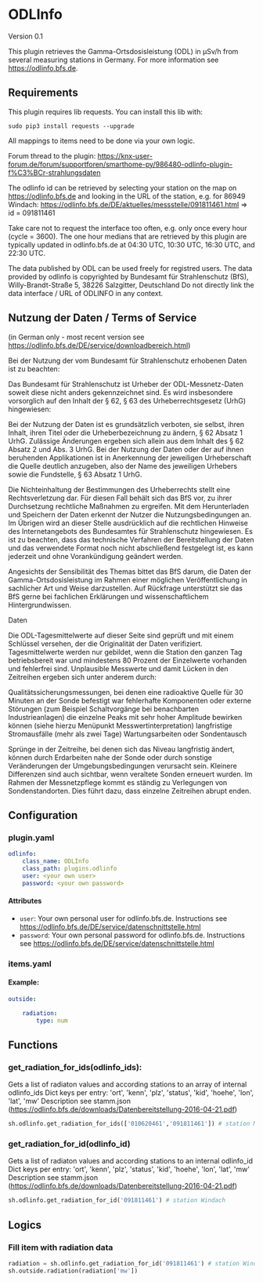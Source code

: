 # ODLInfo

Version 0.1

This plugin retrieves the Gamma-Ortsdosisleistung (ODL) in µSv/h from several measuring stations in Germany.
For more information see https://odlinfo.bfs.de.

## Requirements
This plugin requires lib requests. You can install this lib with:

```
sudo pip3 install requests --upgrade
```

All mappings to items need to be done via your own logic.

Forum thread to the plugin: https://knx-user-forum.de/forum/supportforen/smarthome-py/986480-odlinfo-plugin-f%C3%BCr-strahlungsdaten

The odlinfo id can be retrieved by selecting your station on the map on https://odlinfo.bfs.de and looking in the URL
of the station, e.g. for 86949 Windach: https://odlinfo.bfs.de/DE/aktuelles/messstelle/091811461.html => id = 091811461

Take care not to request the interface too often, e.g. only once every hour (cycle = 3600).
The one hour medians that are retrieved by this plugin are typically updated in odlinfo.bfs.de at 04:30 UTC, 10:30 UTC,
16:30 UTC, and 22:30 UTC.

The data published by ODL can be used freely for registred users. The data provided by odlinfo is
copyrighted by Bundesamt für Strahlenschutz (BfS), Willy-Brandt-Straße 5, 38226 Salzgitter, Deutschland
Do not directly link the data interface / URL of ODLINFO in any context.

## Nutzung der Daten / Terms of Service
(in German only - most recent version see https://odlinfo.bfs.de/DE/service/downloadbereich.html)

Bei der Nutzung der vom Bundesamt für Strahlenschutz erhobenen Daten ist zu beachten:

Das Bundesamt für Strahlenschutz ist Urheber der ODL-Messnetz-Daten soweit diese nicht anders gekennzeichnet sind.
Es wird insbesondere vorsorglich auf den Inhalt der § 62, § 63 des Urheberrechtsgesetz (UrhG) hingewiesen:

Bei der Nutzung der Daten ist es grundsätzlich verboten, sie selbst, ihren Inhalt, ihren Titel oder die
Urheberbezeichnung zu ändern, § 62 Absatz 1 UrhG. Zulässige Änderungen ergeben sich allein aus dem Inhalt des § 62
Absatz 2 und Abs. 3 UrhG.
Bei der Nutzung der Daten oder der auf ihnen beruhenden Applikationen ist in Anerkennung der jeweiligen Urheberschaft
die Quelle deutlich anzugeben, also der Name des jeweiligen Urhebers sowie die Fundstelle, § 63 Absatz 1 UrhG.

Die Nichteinhaltung der Bestimmungen des Urheberrechts stellt eine Rechtsverletzung dar. Für diesen Fall behält sich
das BfS vor, zu ihrer Durchsetzung rechtliche Maßnahmen zu ergreifen. Mit dem Herunterladen und Speichern der Daten
erkennt der Nutzer die Nutzungsbedingungen an.
Im Übrigen wird an dieser Stelle ausdrücklich auf die rechtlichen Hinweise des Internetangebots des Bundesamtes für
Strahlenschutz hingewiesen. Es ist zu beachten, dass das technische Verfahren der Bereitstellung der Daten und das
verwendete Format noch nicht abschließend festgelegt ist, es kann jederzeit und ohne Vorankündigung geändert werden.

Angesichts der Sensibilität des Themas bittet das BfS darum, die Daten der Gamma-Ortsdosisleistung im Rahmen einer
möglichen Veröffentlichung in sachlicher Art und Weise darzustellen. Auf Rückfrage unterstützt sie das BfS gerne bei
fachlichen Erklärungen und wissenschaftlichem Hintergrundwissen.

Daten

Die ODL-Tagesmittelwerte auf dieser Seite sind geprüft und mit einem Schlüssel versehen, der die Originalität der
Daten verifiziert. Tagesmittelwerte werden nur gebildet, wenn die Station den ganzen Tag betriebsbereit war und
mindestens 80 Prozent der Einzelwerte vorhanden und fehlerfrei sind. Unplausible Messwerte und damit Lücken in den
Zeitreihen ergeben sich unter anderem durch:

Qualitätssicherungsmessungen, bei denen eine radioaktive Quelle für 30 Minuten an der Sonde befestigt war
fehlerhafte Komponenten oder externe Störungen (zum Beispiel Schaltvorgänge bei benachbarten Industrieanlagen) die
einzelne Peaks mit sehr hoher Amplitude bewirken können (siehe hierzu Menüpunkt Messwertinterpretation)
langfristige Stromausfälle (mehr als zwei Tage)
Wartungsarbeiten oder Sondentausch

Sprünge in der Zeitreihe, bei denen sich das Niveau langfristig ändert, können durch Erdarbeiten nahe der Sonde oder
durch sonstige Veränderungen der Umgebungsbedingungen verursacht sein. Kleinere Differenzen sind auch sichtbar, wenn
veraltete Sonden erneuert wurden. Im Rahmen der Messnetzpflege kommt es ständig zu Verlegungen von Sondenstandorten.
Dies führt dazu, dass einzelne Zeitreihen abrupt enden.

## Configuration

### plugin.yaml

```yaml
odlinfo:
    class_name: ODLInfo
    class_path: plugins.odlinfo
    user: <your own user>
    password: <your own password>
```

#### Attributes
  * `user`: Your own personal user for odlinfo.bfs.de. Instructions see https://odlinfo.bfs.de/DE/service/datenschnittstelle.html
  * `password`: Your own personal password for odlinfo.bfs.de. Instructions see https://odlinfo.bfs.de/DE/service/datenschnittstelle.html

### items.yaml

#### Example:

```yaml
outside:

    radiation:
        type: num
```

## Functions

### get_radiation_for_ids(odlinfo_ids):
Gets a list of radiaton values and according stations to an array of internal odlinfo_ids
Dict keys per entry: 'ort', 'kenn', 'plz', 'status', 'kid', 'hoehe', 'lon', 'lat', 'mw'
Description see stamm.json (https://odlinfo.bfs.de/downloads/Datenbereitstellung-2016-04-21.pdf)

```python
sh.odlinfo.get_radiation_for_ids(['010620461','091811461']) # station Meddewade and Windach
```

### get_radiation_for_id(odlinfo_id)
Gets a list of radiaton values and according stations to an internal odlinfo_id
Dict keys per entry: 'ort', 'kenn', 'plz', 'status', 'kid', 'hoehe', 'lon', 'lat', 'mw'
Description see stamm.json (https://odlinfo.bfs.de/downloads/Datenbereitstellung-2016-04-21.pdf)

```python
sh.odlinfo.get_radiation_for_id('091811461') # station Windach
```

## Logics

### Fill item with radiation data

```python
radiation = sh.odlinfo.get_radiation_for_id('091811461') # station Windach
sh.outside.radiation(radiation['mw'])
```
